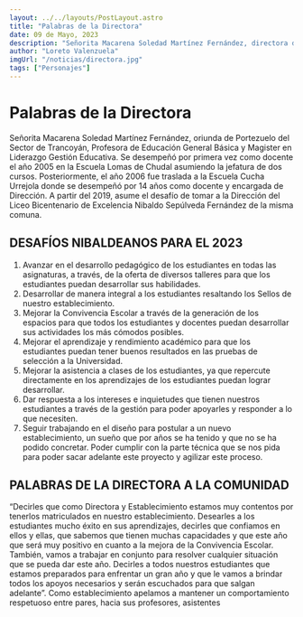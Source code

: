 ```yaml
---
layout: ../../layouts/PostLayout.astro
title: "Palabras de la Directora"
date: 09 de Mayo, 2023
description: "Señorita Macarena Soledad Martínez Fernández, directora del establecimiento nos da algunas palabras por su pasar por portezuelo."
author: "Loreto Valenzuela"
imgUrl: "/noticias/directora.jpg"
tags: ["Personajes"]
---
```


# Palabras de la Directora

Señorita Macarena Soledad Martínez Fernández, oriunda de Portezuelo del Sector de Trancoyán, Profesora de Educación General Básica y Magister en Liderazgo Gestión Educativa. Se desempeñó por primera vez como docente el año 2005 en la Escuela Lomas de Chudal asumiendo la jefatura de dos cursos. Posteriormente, el año 2006 fue traslada a la Escuela Cucha Urrejola donde se desempeñó por 14 años como docente y encargada de Dirección. A partir del 2019, asume el desafío de tomar a la Dirección del Liceo Bicentenario de Excelencia Nibaldo Sepúlveda Fernández de la misma comuna.

## DESAFÍOS NIBALDEANOS PARA EL 2023

1. Avanzar en el desarrollo pedagógico de los estudiantes en todas las asignaturas, a través, de la oferta de diversos talleres para que los estudiantes puedan desarrollar sus habilidades.
2. Desarrollar de manera integral a los estudiantes resaltando los Sellos de nuestro establecimiento.
3. Mejorar la Convivencia Escolar a través de la generación de los espacios para que todos los estudiantes y docentes puedan desarrollar sus actividades los más cómodos posibles.
4. Mejorar el aprendizaje y rendimiento académico para que los estudiantes puedan tener buenos resultados en las pruebas de selección a la Universidad.
5. Mejorar la asistencia a clases de los estudiantes, ya que repercute directamente en los aprendizajes de los estudiantes puedan lograr desarrollar.
6. Dar respuesta a los intereses e inquietudes que tienen nuestros estudiantes a través de la gestión para poder apoyarles y responder a lo que necesiten.
7. Seguir trabajando en el diseño para postular a un nuevo establecimiento, un sueño que por años se ha tenido y que no se ha podido concretar. Poder cumplir con la parte técnica que se nos pida para poder sacar adelante este proyecto y agilizar este proceso.

## PALABRAS DE LA DIRECTORA A LA COMUNIDAD

“Decirles que como Directora y Establecimiento estamos muy contentos por tenerlos matriculados en nuestro establecimiento. Desearles a los estudiantes mucho éxito en sus aprendizajes, decirles que confiamos en ellos y ellas, que sabemos que tienen muchas capacidades y que este año que será muy positivo en cuanto a la mejora de la Convivencia Escolar. También, vamos a trabajar en conjunto para resolver cualquier situación que se pueda dar este año. Decirles a todos nuestros estudiantes que estamos preparados para enfrentar un gran año y que le vamos a brindar todos los apoyos necesarios y serán escuchados para que salgan adelante”.
Como establecimiento apelamos a mantener un comportamiento respetuoso entre pares, hacia sus profesores, asistentes
